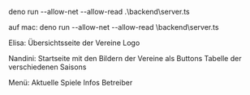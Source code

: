 deno run --allow-net --allow-read .\backend\server.ts

auf mac: deno run --allow-net --allow-read \backend\\server.ts


Elisa:
Übersichtsseite der Vereine
Logo

Nandini:
Startseite mit den Bildern der Vereine als Buttons
Tabelle der verschiedenen Saisons

Menü:
Aktuelle Spiele
Infos
Betreiber

